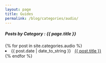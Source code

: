 ```yaml
---
layout: page
title: Guides
permalink: /blog/categories/audio/
---
```


<h5> Posts by Category : {{ page.title }} </h5>

<div class="card">
{% for post in site.categories.audio %}
 <li class="category-posts"><span>{{ post.date | date_to_string }}</span> &nbsp; <a href="{{site.url}}{{ post.url }}">{{ post.title }}</a></li>
{% endfor %}
</div>
